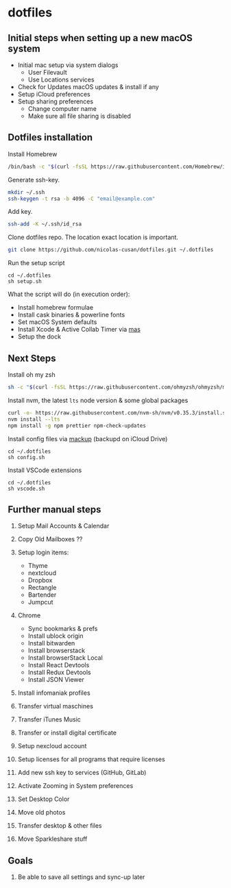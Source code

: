 # dotfiles

## Initial steps when setting up a new macOS system

- Initial mac setup via system dialogs
  - User Filevault
  - Use Locations services
- Check for Updates macOS updates & install if any
- Setup iCloud preferences
- Setup sharing preferences
  - Change computer name
  - Make sure all file sharing is disabled

## Dotfiles installation

Install Homebrew

```bash
/bin/bash -c "$(curl -fsSL https://raw.githubusercontent.com/Homebrew/install/master/install.sh)"
```

Generate ssh-key.

```bash
mkdir ~/.ssh
ssh-keygen -t rsa -b 4096 -C "email@example.com"
```

Add key.

```bash
ssh-add -K ~/.ssh/id_rsa
```

Clone dotfiles repo. The location exact location is important.

```bash
git clone https://github.com/nicolas-cusan/dotfiles.git ~/.dotfiles
```

Run the setup script

```
cd ~/.dotfiles
sh setup.sh
```

What the script will do (in execution order):

- Install homebrew formulae
- Install cask binaries & powerline fonts
- Set macOS System defaults
- Install Xcode & Active Collab Timer via [mas](https://github.com/mas-cli/mas)
- Setup the dock

## Next Steps

Install oh my zsh

```bash
sh -c "$(curl -fsSL https://raw.githubusercontent.com/ohmyzsh/ohmyzsh/master/tools/install.sh)"
```

Install nvm, the latest `lts` node version & some global packages

```bash
curl -o- https://raw.githubusercontent.com/nvm-sh/nvm/v0.35.3/install.sh | bash
nvm install --lts
npm install -g npm prettier npm-check-updates
```

Install config files via [mackup](https://github.com/lra/mackup) (backupd on iCloud Drive)

```
cd ~/.dotfiles
sh config.sh
```

Install VSCode extensions

```
cd ~/.dotfiles
sh vscode.sh
```

## Further manual steps

1. Setup Mail Accounts & Calendar
2. Copy Old Mailboxes ??
3. Setup login items:
   - Thyme
   - nextcloud
   - Dropbox
   - Rectangle
   - Bartender
   - Jumpcut
4. Chrome
   - Sync bookmarks & prefs
   - Install ublock origin
   - Install bitwarden
   - Install browserstack
   - Install browserStack Local
   - Install React Devtools
   - Install Redux Devtools
   - Install JSON Viewer
5. Install infomaniak profiles
6. Transfer virtual maschines
7. Transfer iTunes Music
8. Transfer or install digital certificate
9. Setup nexcloud account
10. Setup licenses for all programs that require licenses
11. Add new ssh key to services (GitHub, GitLab)
12. Activate Zooming in System preferences
13. Set Desktop Color

14. Move old photos
15. Transfer desktop & other files
16. Move Sparkleshare stuff

## Goals

1. Be able to save all settings and sync-up later

